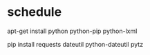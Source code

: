 # schedule

apt-get install python python-pip python-lxml

pip install requests dateutil python-dateutil pytz
